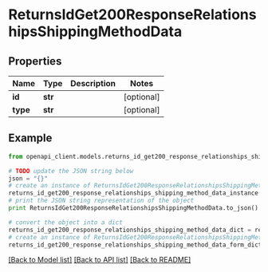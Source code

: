 # ReturnsIdGet200ResponseRelationshipsShippingMethodData


## Properties
Name | Type | Description | Notes
------------ | ------------- | ------------- | -------------
**id** | **str** |  | [optional] 
**type** | **str** |  | [optional] 

## Example

```python
from openapi_client.models.returns_id_get200_response_relationships_shipping_method_data import ReturnsIdGet200ResponseRelationshipsShippingMethodData

# TODO update the JSON string below
json = "{}"
# create an instance of ReturnsIdGet200ResponseRelationshipsShippingMethodData from a JSON string
returns_id_get200_response_relationships_shipping_method_data_instance = ReturnsIdGet200ResponseRelationshipsShippingMethodData.from_json(json)
# print the JSON string representation of the object
print ReturnsIdGet200ResponseRelationshipsShippingMethodData.to_json()

# convert the object into a dict
returns_id_get200_response_relationships_shipping_method_data_dict = returns_id_get200_response_relationships_shipping_method_data_instance.to_dict()
# create an instance of ReturnsIdGet200ResponseRelationshipsShippingMethodData from a dict
returns_id_get200_response_relationships_shipping_method_data_form_dict = returns_id_get200_response_relationships_shipping_method_data.from_dict(returns_id_get200_response_relationships_shipping_method_data_dict)
```
[[Back to Model list]](../README.md#documentation-for-models) [[Back to API list]](../README.md#documentation-for-api-endpoints) [[Back to README]](../README.md)


